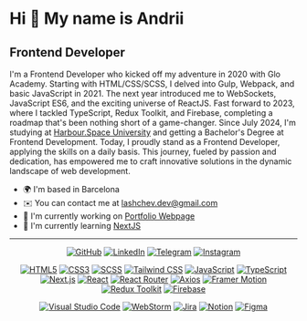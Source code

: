 Hi 👋 My name is Andrii
=======================  
Frontend Developer 
------------------  
I'm a Frontend Developer who kicked off my adventure in 2020 with Glo Academy. Starting with HTML/CSS/SCSS, I delved into Gulp, Webpack, and basic JavaScript in 2021. The next year introduced me to WebSockets, JavaScript ES6, and the exciting universe of ReactJS. Fast forward to 2023, where I tackled TypeScript, Redux Toolkit, and Firebase, completing a roadmap that's been nothing short of a game-changer. Since July 2024, I'm studying at [Harbour.Space University](https://harbour.space) and getting a Bachelor's Degree at Frontend Development. Today, I proudly stand as a Frontend Developer, applying the skills on a daily basis. This journey, fueled by passion and dedication, has empowered me to craft innovative solutions in the dynamic landscape of web development.  
* 🌍  I'm based in Barcelona
* ✉️  You can contact me at [lashchev.dev@gmail.com](mailto:lashchev.dev@gmail.com)
* 🚀  I'm currently working on [Portfolio Webpage](https://github.com/alashchev17/next-portfolio)
* 🧠  I'm currently learning [NextJS](https://nextjs.org)
---
<p align="center">
  <a href="https://www.github.com/alashchev17" target="_blank" rel="noreferrer"><img alt="GitHub" src="https://img.shields.io/badge/alashchev17-%23181717?style=flat-square&logo=github&logoColor=white" /></a>
  <a href="https://www.linkedin.com/in/andrii-lashchov/" target="_blank" rel="noreferrer"><img alt="LinkedIn" src="https://img.shields.io/badge/LinkedIn-%230A66C2?style=flat-square&logo=linkedin&logoColor=white" /></a>
  <a href="https://t.me/lashchev_dev" target="_blank" rel="noreferrer"><img alt="Telegram" src="https://img.shields.io/badge/Telegram-%2326A5E4?style=flat-square&logo=telegram&logoColor=white" /></a>
  <a href="https://www.instagram.com/lashchev.dev" target="_blank" rel="noreferrer"><img alt="Instagram" src="https://img.shields.io/badge/lashchev.dev-%23E4405F?style=flat-square&logo=instagram&logoColor=white" /></a>
</p>

<p align="center">
  <a href="https://developer.mozilla.org/en-US/docs/Glossary/HTML5" target="_blank" rel="noreferrer"><img alt="HTML5" src="https://img.shields.io/badge/HTML5-%23E34F26?style=flat-square&logo=html5&logoColor=white" /></a>
  <a href="https://developer.mozilla.org/en-US/docs/Web/CSS" target="_blank" rel="noreferrer"><img alt="CSS3" src="https://img.shields.io/badge/CSS3-1572B6?style=flat-square&logo=css3&logoColor=white" /></a>
  <a href="https://sass-lang.com" target="_blank" rel="noreferrer"><img alt="SCSS" src="https://img.shields.io/badge/SCSS-%23CC6699?style=flat-square&logo=sass&logoColor=white" /></a>
  <a href="https://tailwindcss.com" target="_blank" rel="noreferrer"><img alt="Tailwind CSS" src="https://img.shields.io/badge/Tailwind%20CSS-%2306B6D4?style=flat-square&logo=tailwindcss&logoColor=white" /></a>
  <a href="https://developer.mozilla.org/en-US/docs/Web/JavaScript" target="_blank" rel="noreferrer"><img alt="JavaScript" src="https://img.shields.io/badge/JavaScript-F7DF1E?style=flat-square&logo=javascript&logoColor=black" /></a>
  <a href="https://www.typescriptlang.org" target="_blank" rel="noreferrer"><img alt="TypeScript" src="https://img.shields.io/badge/TypeScript-3178C6?style=flat-square&logo=typescript&logoColor=white" /></a>
  <a href="https://nextjs.org" target="_blank" rel="noreferrer"><img alt="Next.js" src="https://img.shields.io/badge/NextJS-ffffff?style=flat-square&logo=next.js&logoColor=black" /></a>
  <a href="https://react.dev" target="_blank" rel="noreferrer"><img alt="React" src="https://img.shields.io/badge/React-61DAFB?style=flat-square&logo=react&logoColor=black" /></a>
  <a href="https://reactrouter.com" target="_blank" rel="noreferrer"><img alt="React Router" src="https://img.shields.io/badge/React%20Router-%23CA4245?style=flat-square&logo=reactrouter&logoColor=white" /></a>
  <a href="https://axios-http.com/docs/intro" target="_blank" rel="noreferrer"><img alt="Axios" src="https://img.shields.io/badge/Axios-%235A29E4?style=flat-square&logo=axios&logoColor=white" /></a>
  <a href="https://www.framer.com/motion/" target="_blank" rel="noreferrer"><img alt="Framer Motion" src="https://img.shields.io/badge/Motion-%230055FF?style=flat-square&logo=framer&logoColor=white" /></a>
  <a href="https://redux-toolkit.js.org" target="_blank" rel="noreferrer"><img alt="Redux Toolkit" src="https://img.shields.io/badge/Redux%20Toolkit-%23764ABC?style=flat-square&logo=redux&logoColor=white" /></a>
  <a href="https://firebase.google.com" target="_blank" rel="noreferrer"><img alt="Firebase" src="https://img.shields.io/badge/Firebase-%23FFCA28?style=flat-square&logo=firebase&logoColor=black" /></a>
</p>

<p align="center">
  <a href="https://code.visualstudio.com" target="_blank" rel="noreferrer"><img alt="Visual Studio Code" src="https://img.shields.io/badge/Visual%20Studio%20Code-%23007ACC?style=flat-square&logo=visualstudiocode&logoColor=white" /></a>
  <a href="https://www.jetbrains.com/webstorm" target="_blank" rel="noreferrer"><img alt="WebStorm" src="https://img.shields.io/badge/WebStorm-black?style=flat-square&logo=webstorm&logoColor=white" /></a>
  <a href="https://www.atlassian.com/software/jira" target="_blank" rel="noreferrer"><img alt="Jira" src="https://img.shields.io/badge/Jira-%230052CC?style=flat-square&logo=jira&logoColor=white" /></a>
  <a href="https://www.notion.so" target="_blank" rel="noreferrer"><img alt="Notion" src="https://img.shields.io/badge/Notion-white?style=flat-square&logo=notion&logoColor=black" /></a>
  <a href="https://figma.com" target="_blank" rel="noreferrer"><img alt="Figma" src="https://img.shields.io/badge/Figma-%23F24E1E?style=flat-square&logo=figma&logoColor=white" /></a>
</p>
